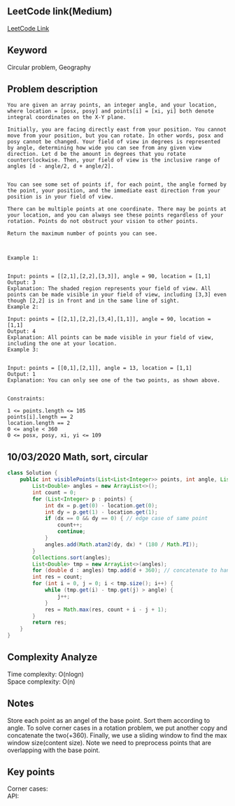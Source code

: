 ## LeetCode link(Medium)
[LeetCode Link](https://leetcode.com/problems/maximum-number-of-visible-points/)
 
## Keyword
Circular problem, Geography

## Problem description
```
You are given an array points, an integer angle, and your location, where location = [posx, posy] and points[i] = [xi, yi] both denote integral coordinates on the X-Y plane.

Initially, you are facing directly east from your position. You cannot move from your position, but you can rotate. In other words, posx and posy cannot be changed. Your field of view in degrees is represented by angle, determining how wide you can see from any given view direction. Let d be the amount in degrees that you rotate counterclockwise. Then, your field of view is the inclusive range of angles [d - angle/2, d + angle/2].


You can see some set of points if, for each point, the angle formed by the point, your position, and the immediate east direction from your position is in your field of view.

There can be multiple points at one coordinate. There may be points at your location, and you can always see these points regardless of your rotation. Points do not obstruct your vision to other points.

Return the maximum number of points you can see.

 

Example 1:


Input: points = [[2,1],[2,2],[3,3]], angle = 90, location = [1,1]
Output: 3
Explanation: The shaded region represents your field of view. All points can be made visible in your field of view, including [3,3] even though [2,2] is in front and in the same line of sight.
Example 2:

Input: points = [[2,1],[2,2],[3,4],[1,1]], angle = 90, location = [1,1]
Output: 4
Explanation: All points can be made visible in your field of view, including the one at your location.
Example 3:


Input: points = [[0,1],[2,1]], angle = 13, location = [1,1]
Output: 1
Explanation: You can only see one of the two points, as shown above.
 

Constraints:

1 <= points.length <= 105
points[i].length == 2
location.length == 2
0 <= angle < 360
0 <= posx, posy, xi, yi <= 109
```
## 10/03/2020 Math, sort, circular
```java
class Solution {
    public int visiblePoints(List<List<Integer>> points, int angle, List<Integer> location) {
        List<Double> angles = new ArrayList<>();
        int count = 0;
        for (List<Integer> p : points) {
            int dx = p.get(0) - location.get(0);
            int dy = p.get(1) - location.get(1);
            if (dx == 0 && dy == 0) { // edge case of same point
                count++;
                continue;
            } 
            angles.add(Math.atan2(dy, dx) * (180 / Math.PI));
        }
        Collections.sort(angles);
        List<Double> tmp = new ArrayList<>(angles);
        for (double d : angles) tmp.add(d + 360); // concatenate to handle edge case
        int res = count;
        for (int i = 0, j = 0; i < tmp.size(); i++) {
            while (tmp.get(i) - tmp.get(j) > angle) {
                j++;
            }
            res = Math.max(res, count + i - j + 1);
        }
        return res;
    }
}
```

## Complexity Analyze
Time complexity: O(nlogn)  
Space complexity: O(n)

## Notes
Store each point as an angel of the base point. Sort them according to angle. To solve corner cases in a rotation problem, we put another copy and concatenate the two(+360). Finally, we use a sliding window to find the max window size(content size). Note we need to preprocess points that are overlapping with the base point.  

## Key points
Corner cases:   
API:
